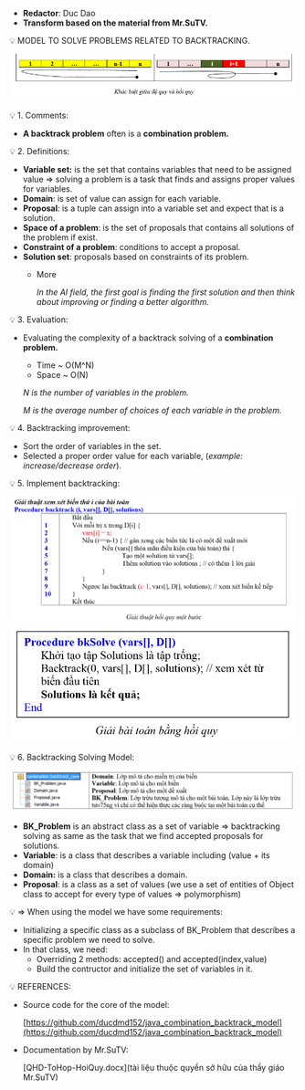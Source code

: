 - **Redactor**: Duc Dao
- **Transform based on the material from Mr.SuTV.**

<aside>
💡 MODEL TO SOLVE PROBLEMS RELATED TO BACKTRACKING.

</aside>

![Untitled](./1.png)

<aside>
💡 1. Comments:

</aside>

- **A backtrack problem** often is a **combination problem.**

<aside>
💡 2. Definitions:

</aside>

- **Variable set:** is the set that contains variables that need to be assigned value ⇒ solving a problem is a task that finds and assigns proper values for variables.
- **Domain**: is set of value can assign for each variable.
- **Proposal**: is a tuple can assign into a variable set and expect that is a solution.
- **Space of a problem**: is the set of proposals that contains all solutions of the problem if exist.
- **Constraint of a problem**: conditions to accept a proposal.
- **Solution set**: proposals based on constraints of its problem.
    - More
        
        *In the AI field, the first goal is finding the first solution and then think about improving or finding a better algorithm.*
        

<aside>
💡 3. Evaluation:

</aside>

- Evaluating the complexity of a backtrack solving of a **combination problem.**
    - Time ~ O(M^N)
    - Space ~ O(N)
    
    *N is the number of variables in the problem.*
    
    *M is the average number of choices of each variable in the problem.*
    

<aside>
💡 4. Backtracking improvement:

</aside>

- Sort the order of variables in the set.
- Selected a proper order value for each variable, (*example: increase/decrease order*).

<aside>
💡 5. Implement backtracking:

</aside>

![Untitled](./2.png)
![Untitled](./3.png)

<aside>
💡 6. Backtracking Solving Model:

</aside>

![Untitled](./4.png)

- **BK_Problem** is an abstract class as a set of variable ⇒ backtracking solving as same as the task that we find accepted proposals for solutions.
- **Variable**: is a class that describes a variable including (value + its domain)
- **Domain:** is a class that describes a domain.
- **Proposal**: is a class as a set of values (we use a set of entities of Object class to accept for every type of values ⇒ polymorphism)

<aside>
💡 ⇒ When using the model we have some requirements:

- Initializing a specific class as a subclass of BK_Problem that describes a specific problem we need to solve.
- In that class, we need:
    - Overriding 2 methods: accepted() and accepted(index,value)
    - Build the contructor and initialize the set of variables in it.
</aside>

<aside>
💡 REFERENCES:

- Source code for the core of the model:
    
    [https://github.com/ducdmd152/java_combination_backtrack_model](https://github.com/ducdmd152/java_combination_backtrack_model)
    
- Documentation by Mr.SuTV:
    
    [QHD-ToHop-HoiQuy.docx](tài liệu thuộc quyền sở hữu của thầy giáo Mr.SuTV)
    
</aside>
